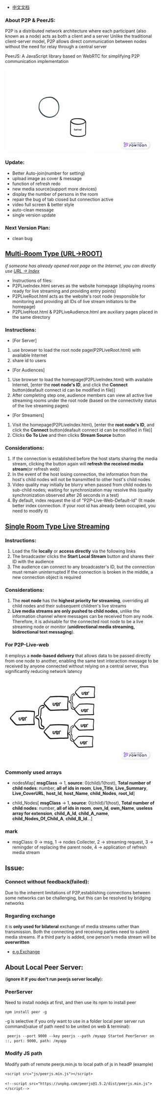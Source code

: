 - [中文文档](README_CN.md)

### **About P2P & PeerJS**:
P2P is a distributed network architecture where each participant (also known as a node) acts as both a client and a server
Unlike the traditional client-server model, P2P allows direct communication between nodes without the need for relay through a central server

PeerJS: A JavaScript library based on WebRTC for simplifying P2P communication implementation

![P2PGIF](https://github.com/aiksxd/material/blob/main/img/P2PGIF.gif)

### Update:
+ Better Auto-join(number for setting)
+ upload image as cover & message
+ function of refresh redo
+ new media source(support more devices)
+ display the number of persons in the room
+ repair the bug of tab closed but connection active
+ video full screen & better style
+ auto-clean message
+ single version update

### Next Version Plan:
+ clean bug

## [Multi-Room Type (URL->ROOT)](https://aiksxd.github.io/P2PLiveRoot.html)
*if someone has already opened root page on the Internet, you can directly use [URL -> Index](https://aiksxd.github.io/P2PLiveIndex.html)*
+ Instructions of files:
+ P2PLiveIndex.html serves as the website homepage (displaying rooms ready for live streaming and providing entry points)
+ P2PLiveRoot.html acts as the website's root node (responsible for monitoring and providing all IDs of live stream initiators to the homepage)
+ P2PLiveHost.html & P2PLiveAudience.html are auxiliary pages placed in the same directory
### Instructions:
+ [For Server]
1. use browser to load the root node page(P2PLiveRoot.html) with available Internet
2. share id to users
+ [For Audiences]
1. Use browser to load the homepage(P2PLiveIndex.html) with available Internet, [enter the **root node's ID**, and click the **Connect** button(deafault connect id can be modified in file)]
2. After completing step one, audience members can view all active live streaming rooms under the root node (based on the connectivity status of the live streaming pages)
+ [For Streamers]
1. Visit the homepage(P2PLiveIndex.html), [enter the **root node's ID**, and click the **Connect** button(deafault connect id can be modified in file)]
2. Clicks **Go To Live** and then clicks **Stream Source** button

### **Considerations**:
1. If the connection is established before the host starts sharing the media stream, clicking the button again will **refresh the received media stream**(or refresh web)
2. In the event of the host losing connection, the information from the host's child nodes will not be transmitted to other host's child nodes
3. Video quality may initially be blurry when passed from child nodes to sub-child nodes; waiting for synchronization may resolve this (quality synchronization observed after 26 seconds in a test)
4. By default, index request the id of "P2P-Live-Web-Default-Id" (It made better index connection. if your root id has already been occupied, you need to modify it)


## [Single Room Type Live Streaming](https://aiksxd.github.io/P2PLiveWeb.html)
### Instructions:
1. Load the file **locally** or **access directly** via the following links
2. The broadcaster clicks the **Start Local Stream** button and shares their ID with the audience
3. The audience can connect to any broadcaster's ID, but the connection must remain uninterrupted If the connection is broken in the middle, a new connection object is required

### **Considerations**:
1. The **root node** has the **highest priority for streaming**, overriding all child nodes and their subsequent children's live streams
2. **Live media streams are only pushed to child nodes**, unlike the information channel where messages can be received from any node. Therefore, it is advisable for the connected root node to be a live streaming node or monitor (**unidirectional media streaming, bidirectional text messaging**).

### For **P2P-Live-web**
 it employs a **node-based delivery** that allows data to be passed directly from one node to another, enabling the same text interaction message to be received by anyone connected without relying on a central server, thus significantly reducing network latency
 
 ![DeliverGIF](https://github.com/aiksxd/material/blob/main/img/DeliverGIF.gif)

### Commonly used arrays
+ nodesMap[ **msgClass** -> 1, **source**: 0(child)/1(host), **Total number of child nodes**: number, **all of ids in room**, **Live_Title**, **Live_Summary**, **Live_CoverURL**, **host_Id**, **host_Name**, **child_Nodes**, **root_Id**]

+ child_Nodes[ **msgClass** -> 1, **source**: 0(child)/1(host), **Total number of child nodes**: number, **all of ids in room**, **own_Id**, **own_Name**, **useless array for extension**, **child_A_Id**, **child_A_name**, **child_Nodes_Of_Child_A**, **child_B_Id**...]

### mark
+ msgClass: 0 -> msg, 1 -> nodes Collecter, 2 -> streaming request, 3 -> remingder of replacing the parent node, 4 -> application of refresh media stream

## Issue: 
### Connect without feedback(failed):
Due to the inherent limitations of P2P,establishing connections between some networks can be challenging, but this can be resolved by bridging networks

### Regarding **exchange**
it is **only used for bilateral** exchange of media streams rather than transmission. Both the connecting and receiving parties need to submit media streams. If a third party is added, one person's media stream will be **overwritten**
- [e.g.Exchange](https://aiksxd.github.io/e.g.exchange.html)

## **About Local Peer Server**:

(**ignore it if you don't run peerjs server locally**):

### PeerServer
Need to install nodejs at first, and then use its npm to install peer
```
npm install peer -g
```
-g is selective if you only want to use in a folder
local peer server run command(value of path need to be united on web & terminal):
```
 peerjs --port 9000 --key peerjs --path /myapp Started PeerServer on ::, port: 9000, path: /myapp
```
### Modify JS path
Modify path of remote peerjs.min.js to local path of js in headP (example)
```
<script src="js/peerjs.min.js"></script>

<!--script src="https://unpkg.com/peerjs@1.5.2/dist/peerjs.min.js"></script-->
```

